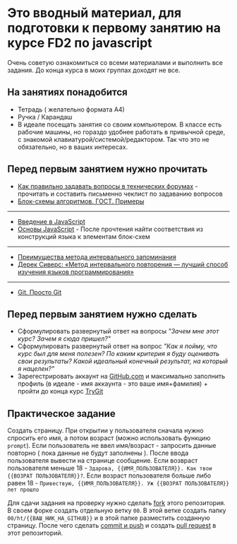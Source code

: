# Это вводный материал, для подготовки к первому занятию на курсе FD2 по javascript

Очень советую ознакомиться со всеми материалами и выполнить все задания. До конца курса в моих группах доходят не все.

## На занятиях понадобится

 - Тетрадь ( желательно формата А4)
 - Ручка / Карандаш
 - В идеале посещать занятия со своим компьютером. В классе есть рабочие машины, но гораздо удобнее работать в привычной среде, с знакомой клавиатурой/системой/редактором. Так что это не обязательно, но в ваших интересах.


## Перед первым занятием нужно прочитать

 - [Как правильно задавать вопросы в технических форумах](https://www.opennet.ru/docs/RUS/smart_question/) - прочитать и составить письменно чеклист по задаванию вопросов
 - [Блок-схемы алгоритмов. ГОСТ. Примеры](https://pro-prof.com/archives/1462)

---
 - [Введение в JavaScript](https://developer.mozilla.org/ru/docs/Web/JavaScript/Guide/%D0%92%D0%B2%D0%B5%D0%B4%D0%B5%D0%BD%D0%B8%D0%B5_%D0%B2_JavaScript#Scratchpad)
 - [Основы JavaScript](https://developer.mozilla.org/ru/docs/Learn/Getting_started_with_the_web/JavaScript_basics) - После прочтения найти соответствия из конструкций языка к элементам блок-схем

---
 - [Преимущества метода интервального запоминания](https://habrahabr.ru/company/everydaytools/blog/322286/)
 - [Дерек Сиверс: «Метод интервального повторения — лучший способ изучения языков программирования»](https://habrahabr.ru/post/196448/) 
 
 ---
 - [Git. Просто Git](http://zzet.org/git/learning/undev/coursify/2014/02/09/lection-1-git-course-undev.html)


## Перед первым занятием нужно сделать

 - Сформулировать развернутый ответ на вопросы *"Зачем мне этот курс? Зачем я сюда пришел?"*
 - Сформулировать развернутый ответ на вопрос *"Как я пойму, что курс был для меня полезен? По каким критерия я буду оценивать свои результаты? Какой идеальный конечный результат, на который я нацелен?"*
 - Зарегестрировать аккаунт на [GitHub.com](http://github.com) и максимально заполнить профиль (в идеале - имя аккаунта - это ваше имя+фамилия) + пройти до конца курс [TryGit](https://try.github.io/levels/1/challenges/1)
 
## Практическое задание

Создать страницу. При открытии у пользователя сначала нужно спросить его имя, а потом возраст (можно использовать функцию `prompt`). 
Если пользователь не ввел имя/возраст - запросить данные повторно ( пока данные не будут заполнены ). 
После ввода пользователя вывести на странице сообщение. Если возвраст пользователя меньше 18 - `Здарова, {{ИМЯ_ПОЛЬЗОВАТЕЛЯ}}. Как твои {{ВОЗРАТ ПОЛЬЗОВАТЕЛЯ}}?`. Если возраст пользователя больше либо равен 18 - `Привествую, {{ИМЯ_ПОЛЬЗОВАТЕЛЯ}}. Уж {{ВОЗРАТ ПОЛЬЗОВАТЕЛЯ}} лет прошло`

Для сдачи задания на проверку нужно сделать [fork](https://help.github.com/articles/fork-a-repo/) этого репозитория. В своем форке создать отдельную ветку `00`. В этой ветке создать папку `00/ht/{{ВАШ_НИК_НА_GITHUB}}` и в этой папке разместить созданную страницу. После чего сделать [commit и push](https://readwrite.com/2013/10/02/github-for-beginners-part-2/) и создать [pull request](https://help.github.com/articles/about-pull-requests/) в этот репозиторий. 
